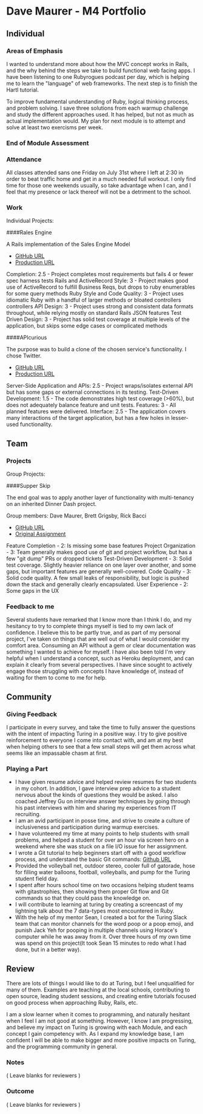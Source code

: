 # Dave Maurer - M4 Portfolio

## Individual

### Areas of Emphasis

I wanted to understand more about how the MVC concept works in Rails, and the why behind the steps we take to build
functional web facing apps. I have been listening to one Rubyrogues podcast per day, which is 
helping me to learn the "language" of web frameworks. The next step is to finish the Hartl tutorial.

To improve fundamental understanding of Ruby, logical thinking process, and problem solving.
I save three solutions from each warmup challenge and study the different approaches used.
It has helped, but not as much as actual implementation would. My plan for next module is to
attempt and solve at least two exercisms per week.

### End of Module Assessment



### Attendance

All classes attended sans one Friday on July 31st where I left at 2:30 in order to beat traffic home and 
get in a much needed full workout. I only find time for those one weekends usually, so take
advantage when I can, and I feel that my presence or lack thereof will not be a detriment to
the school.

### Work

Individual Projects:

####Rales Engine

A Rails implementation of the Sales Engine Model

* [GitHub URL](https://github.com/davemaurer/rails_engine)
* [Production URL](http://glacial-waters-5604.herokuapp.com)

Completion: 2.5 - Project completes most requirements but fails 4 or fewer spec harness tests
Rails and ActiveRecord Style: 3 - Project makes good use of ActiveRecord to fulfill Business Reqs, but drops to ruby enumerables for some query methods
Ruby Style and Code Quality: 3 - Project uses idiomatic Ruby with a handful of larger methods or bloated controllers controllers
API Design: 3 - Project uses strong and consistent data formats throughout, while relying mostly on standard Rails JSON features
Test Driven Design: 3 - Project has solid test coverage at multiple levels of the application, but skips some edge cases or complicated methods


####APIcurious

The purpose was to build a clone of the chosen service's functionality. I chose Twitter.

* [GitHub URL](https://github.com/davemaurer/twitter-feed)
* [Production URL](https://murmuring-plains-3238.herokuapp.com)

Server-Side Application and APIs: 2.5 - Project wraps/isolates external API but has some gaps or external connections in its testing.
Test-Driven Development: 1.5 - The code demonstrates high test coverage (>60%), but does not adequately balance feature and unit tests.
Features: 3 - All planned features were delivered.
Interface: 2.5 - The application covers many interactions of the target application, but has a few holes in lesser-used functionality.

## Team

### Projects

Group Projects:

####Supper Skip

The end goal was to apply another layer of functionality with multi-tenancy on an inherited
Dinner Dash project. 

Group members: Dave Maurer, Brett Grigsby, Rick Bacci

* [GitHub URL](https://github.com/brettgrigsby/supper_skip)
* [Original Assignment](https://github.com/turingschool/curriculum/blob/master/source/projects/supper_skip.markdown)

Feature Completion - 2: Is missing some base features
Project Organization - 3: Team generally makes good use of git and project workflow, but has a few "git dump" PRs or dropped tickets
Test-Driven Development - 3: Solid test coverage. Slightly heavier reliance on one layer over another, and some gaps, but important features are generally well-covered.
Code Quality - 3: Solid code quality. A few small leaks of responsibility, but logic is pushed down the stack and generally clearly encapsulated.
User Experience - 2: Some gaps in the UX

### Feedback to me

Several students have remarked that I know more than I think I do, and my hesitancy to try
to complete things myself is tied to my own lack of confidence. I believe this to be partly true,
and as part of my personal project, I've taken on things that are well out of what I would consider
my comfort area. Consuming an API without a gem or clear documentation was something I wanted 
to achieve for myself. I have also been told I'm very helpful when I understand a concept, such
as Heroku deployment, and can explain it clearly from several perspectives. I have since sought to 
actively engage those struggling with concepts I have knowledge of, instead of waiting for them
to come to me for help.

## Community

### Giving Feedback

I participate in every survey, and take the time to fully answer the questions with the intent 
of impacting Turing in a positive way. I try to give positive reinforcement to everyone I come 
into contact with, and am at my best when helping others to see that a few small steps will get
them across what seems like an impassable chasm at first.

### Playing a Part

* I have given resume advice and helped review resumes for two students in my cohort. In addition,
I gave interview prep advice to a student nervous about the kinds of questions they would be asked. 
I also coached Jeffrey Gu on interview answer techniques by going through his past interviews with
him and sharing my experiences from IT recruiting.
* I am an avid participant in posse time, and strive to create a culture of inclusiveness and participation 
during warmup exercises.
* I have volunteered my time at many points to help students with small problems, and helped 
a student for over an hour via screen hero on a weekend where she was stuck on a file I/O issue 
for her assignment. 
* I wrote a Git tutorial to help beginners start off with a good workflow process, 
and understand the basic Git commands: [Github URL](https://gist.github.com/davemaurer/cd97d99309aa6744b344)
* Provided the volleyball net, outdoor stereo, cooler full of gatorade, hose for filling water balloons,
football, volleyballs, and pump for the Turing student field day.
* I spent after hours school time on two occasions helping student teams with gitastrophies, then showing 
them proper Git flow and Git commands so that they could pass the knowledge on.
* I will contribute to learning at turing by creating a screencast of my lightning talk about
the 7 data-types most encountered in Ruby.
* With the help of my mentor Sean, I created a bot for the Turing Slack team that can monitor channels 
for the word poop or a poop emoji, and punish Jack Yeh for pooping in multiple channels using Horace's
computer while he was away from it. Over three hours of my own time was spend on this project(It took Sean
15 minutes to redo what I had done, but in a better way).

## Review

There are lots of things I would like to do at Turing, but I feel unqualified for many of them. Examples 
are teaching at the local schools, contributing to open source, leading student sessions, and 
creating entire tutorials focused on good process when approaching Ruby, Rails, etc.

I am a slow learner when it comes to programming, and naturally hesitant when I feel I am 
not good at something. However, I know I am progressing, and believe my impact on Turing is growing 
with each Module, and each concept I gain competency with. As I expand my knowledge base, I am confident 
I will be able to make bigger and more positive impacts on Turing, and the programming community in general.

### Notes

( Leave blanks for reviewers )

### Outcome

( Leave blanks for reviewers )
